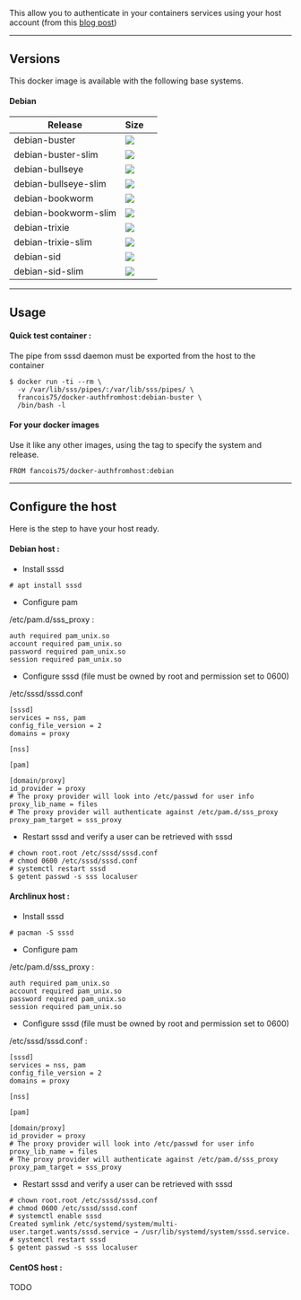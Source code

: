 
This allow you to authenticate in your containers services using your host account (from this [blog post](https://jhrozek.wordpress.com/2015/03/31/authenticating-a-docker-container-against-hosts-unix-accounts/))

----

## Versions

This docker image is available with the following base systems.

#### Debian

|Release|Size||
|---|---|---|
|debian-buster        | ![](https://img.shields.io/docker/image-size/francois75/docker-authfromhost/debian-buster.svg?style=for-the-badge) |
|debian-buster-slim   | ![](https://img.shields.io/docker/image-size/francois75/docker-authfromhost/debian-buster-slim.svg?style=for-the-badge) |
|debian-bullseye      | ![](https://img.shields.io/docker/image-size/francois75/docker-authfromhost/debian-bullseye.svg?style=for-the-badge) |
|debian-bullseye-slim | ![](https://img.shields.io/docker/image-size/francois75/docker-authfromhost/debian-bullseye-slim.svg?style=for-the-badge) |
|debian-bookworm      | ![](https://img.shields.io/docker/image-size/francois75/docker-authfromhost/debian-bookworm.svg?style=for-the-badge) |
|debian-bookworm-slim | ![](https://img.shields.io/docker/image-size/francois75/docker-authfromhost/debian-bookworm-slim.svg?style=for-the-badge) |
|debian-trixie        | ![](https://img.shields.io/docker/image-size/francois75/docker-authfromhost/debian-trixie.svg?style=for-the-badge) |
|debian-trixie-slim   | ![](https://img.shields.io/docker/image-size/francois75/docker-authfromhost/debian-trixie-slim.svg?style=for-the-badge) |
|debian-sid           | ![](https://img.shields.io/docker/image-size/francois75/docker-authfromhost/debian-sid.svg?style=for-the-badge) |
|debian-sid-slim      | ![](https://img.shields.io/docker/image-size/francois75/docker-authfromhost/debian-sid-slim.svg?style=for-the-badge) |

----
## Usage

#### Quick test container :

The pipe from sssd daemon must be exported from the host to the container

```
$ docker run -ti --rm \
  -v /var/lib/sss/pipes/:/var/lib/sss/pipes/ \
  francois75/docker-authfromhost:debian-buster \
  /bin/bash -l
```

#### For your docker images

Use it like any other images, using the tag to specify the system and release.

```
FROM fancois75/docker-authfromhost:debian
```

----
## Configure the host

Here is the step to have your host ready.

#### Debian host :

* Install sssd

```
# apt install sssd
```

* Configure pam

/etc/pam.d/sss_proxy :

```
auth required pam_unix.so
account required pam_unix.so
password required pam_unix.so
session required pam_unix.so
```

* Configure sssd (file must be owned by root and permission set to 0600)

/etc/sssd/sssd.conf

```
[sssd]
services = nss, pam
config_file_version = 2
domains = proxy

[nss]

[pam]

[domain/proxy]
id_provider = proxy
# The proxy provider will look into /etc/passwd for user info
proxy_lib_name = files
# The proxy provider will authenticate against /etc/pam.d/sss_proxy
proxy_pam_target = sss_proxy
```

* Restart sssd and verify a user can be retrieved with sssd

```
# chown root.root /etc/sssd/sssd.conf
# chmod 0600 /etc/sssd/sssd.conf
# systemctl restart sssd
$ getent passwd -s sss localuser
```

#### Archlinux host :

* Install sssd

```
# pacman -S sssd
```

* Configure pam

/etc/pam.d/sss_proxy :

```
auth required pam_unix.so
account required pam_unix.so
password required pam_unix.so
session required pam_unix.so
```

* Configure sssd (file must be owned by root and permission set to 0600)

/etc/sssd/sssd.conf :

```
[sssd]
services = nss, pam
config_file_version = 2
domains = proxy

[nss]

[pam]

[domain/proxy]
id_provider = proxy
# The proxy provider will look into /etc/passwd for user info
proxy_lib_name = files
# The proxy provider will authenticate against /etc/pam.d/sss_proxy
proxy_pam_target = sss_proxy
```

* Restart sssd and verify a user can be retrieved with sssd

```
# chown root.root /etc/sssd/sssd.conf
# chmod 0600 /etc/sssd/sssd.conf
# systemctl enable sssd
Created symlink /etc/systemd/system/multi-user.target.wants/sssd.service → /usr/lib/systemd/system/sssd.service.
# systemctl restart sssd
$ getent passwd -s sss localuser
```

#### CentOS host :

TODO
